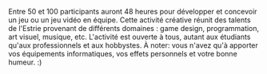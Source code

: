 Entre 50 et 100 participants auront 48 heures pour développer et concevoir un jeu ou un jeu vidéo en équipe. Cette activité créative réunit des talents de l'Estrie provenant de différents domaines : game design, programmation, art visuel, musique, etc. 
L'activité est ouverte à tous, autant aux étudiants qu'aux professionnels et aux hobbystes. 
À noter: vous n'avez qu'à apporter vos équipements informatiques, vos effets personnels et votre bonne humeur. :)